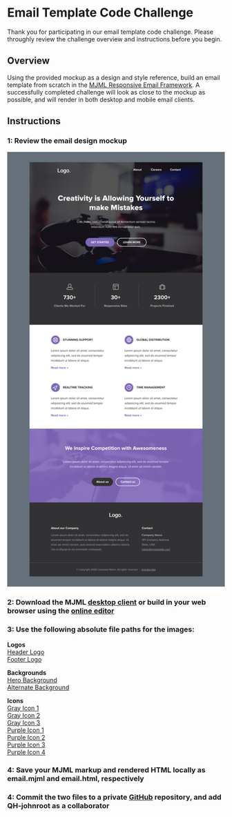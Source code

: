 # Email Template Code Challenge

Thank you for participating in our email template code challenge. Please throughly review the challenge overview and instructions before you begin.

## Overview

Using the provided mockup as a design and style reference, build an email template from scratch in the [MJML Responsive Email Framework](https://mjml.io/). A successfully completed challenge will look as close to the mockup as possible, and will render in both desktop and mobile email clients.

## Instructions

### 1: Review the email design mockup

![alt text](https://raw.githubusercontent.com/QH-johnroot/email-template-code-assessment/main/preview.jpg "Email Mockup")

### 2: Download the MJML [desktop client](https://mjml.io/download) or build in your web browser using the [online editor](https://mjml.io/try-it-live)

### 3: Use the following absolute file paths for the images:

**Logos**  
[Header Logo](https://raw.githubusercontent.com/QH-johnroot/email-template-code-challenge/main/images/logo.png)  
[Footer Logo](https://raw.githubusercontent.com/QH-johnroot/email-template-code-challenge/main/images/logo.png)
     
**Backgrounds**  
[Hero Background](https://raw.githubusercontent.com/QH-johnroot/email-template-code-challenge/main/images/background_hero.jpg)  
[Alternate Background](https://raw.githubusercontent.com/QH-johnroot/email-template-code-challenge/main/images/background_alt.jpg)  
     
**Icons**  
[Gray Icon 1](https://raw.githubusercontent.com/QH-johnroot/email-template-code-challenge/main/images/icon_30px_1.png)  
[Gray Icon 2](https://raw.githubusercontent.com/QH-johnroot/email-template-code-challenge/main/images/icon_30px_2.png)  
[Gray Icon 3](https://raw.githubusercontent.com/QH-johnroot/email-template-code-challenge/main/images/icon_30px_3.png)  
[Purple Icon 1](https://raw.githubusercontent.com/QH-johnroot/email-template-code-challenge/main/images/icon_40px_1.png)  
[Purple Icon 2](https://raw.githubusercontent.com/QH-johnroot/email-template-code-challenge/main/images/icon_40px_2.png)  
[Purple Icon 3](https://raw.githubusercontent.com/QH-johnroot/email-template-code-challenge/main/images/icon_40px_3.png)  
[Purple Icon 4](https://raw.githubusercontent.com/QH-johnroot/email-template-code-challenge/main/images/icon_40px_4.png)

### 4: Save your MJML markup and rendered HTML locally as email.mjml and email.html, respectively

### 4: Commit the two files to a private [GitHub](https://github.com/) repository, and add QH-johnroot as a collaborator
